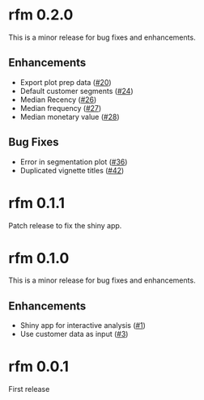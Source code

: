 # rfm 0.2.0

This is a minor release for bug fixes and enhancements.

## Enhancements

- Export plot prep data ([#20](https://github.com/rsquaredacademy/rfm/issues/20))
- Default customer segments ([#24](https://github.com/rsquaredacademy/rfm/issues/24))
- Median Recency ([#26](https://github.com/rsquaredacademy/rfm/issues/26))
- Median frequency ([#27](https://github.com/rsquaredacademy/rfm/issues/27))
- Median monetary value ([#28](https://github.com/rsquaredacademy/rfm/issues/28))

## Bug Fixes

- Error in segmentation plot ([#36](https://github.com/rsquaredacademy/rfm/issues/36))
- Duplicated vignette titles ([#42](https://github.com/rsquaredacademy/rfm/issues/42))

# rfm 0.1.1

Patch release to fix the shiny app.

# rfm 0.1.0

This is a minor release for bug fixes and enhancements.

## Enhancements

- Shiny app for interactive analysis ([#1](https://github.com/rsquaredacademy/rfm/issues/1))
- Use customer data as input ([#3](https://github.com/rsquaredacademy/rfm/issues/3))

# rfm 0.0.1

First release
